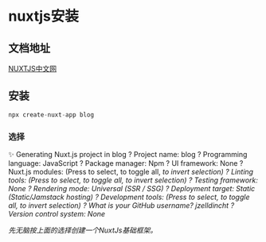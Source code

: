 # nuxtjs安装

## 文档地址

[NUXTJS中文网](https://www.nuxtjs.cn/guide/installation)

## 安装
```javascript
npx create-nuxt-app blog
```

### 选择
✨  Generating Nuxt.js project in blog
? Project name: blog
? Programming language: JavaScript
? Package manager: Npm
? UI framework: None
? Nuxt.js modules: (Press <space> to select, <a> to toggle all, <i> to invert selection)
? Linting tools: (Press <space> to select, <a> to toggle all, <i> to invert selection)
? Testing framework: None
? Rendering mode: Universal (SSR / SSG)
? Deployment target: Static (Static/Jamstack hosting)
? Development tools: (Press <space> to select, <a> to toggle all, <i> to invert selection)
? What is your GitHub username? jzelldincht
? Version control system: None

先无脑按上面的选择创建一个NuxtJs基础框架。


